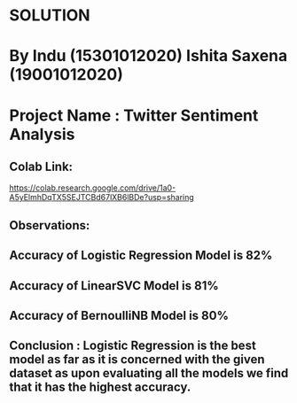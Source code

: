 # SOLUTION

# By Indu (15301012020) Ishita Saxena (19001012020)

# Project Name : Twitter Sentiment Analysis

## Colab Link:
https://colab.research.google.com/drive/1a0-A5yElmhDqTX5SEJTCBd67lXB6lBDe?usp=sharing
## Observations:
## Accuracy of Logistic Regression Model is 82%
## Accuracy of LinearSVC Model is 81%
## Accuracy of BernoulliNB Model is 80%

## Conclusion : Logistic Regression is the best model as far as it is concerned with the given dataset as upon evaluating all the models we find that it has the highest accuracy.
